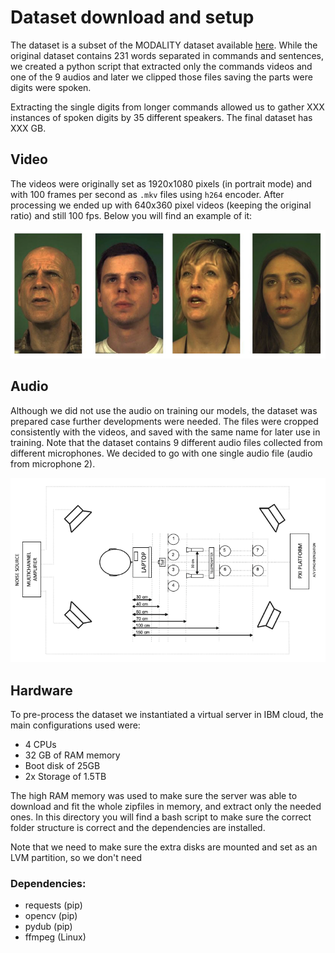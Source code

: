 # Dataset download and setup

The dataset is a subset of the MODALITY dataset available [here](http://www.modality-corpus.org/). While the original
dataset contains 231 words separated in commands and sentences, we created a python script that extracted only the
commands videos and one of the 9 audios and later we clipped those files saving the parts were digits were spoken.

Extracting the single digits from longer commands allowed us to gather XXX instances of spoken digits by 35 different 
speakers. The final dataset has XXX GB.


## Video

The videos were originally set as 1920x1080 pixels (in portrait mode) and with 100 frames per second as `.mkv` files 
using `h264` encoder. After processing we ended up with 640x360 pixel videos (keeping the original ratio) and still 
100 fps. Below you will find an example of it:

![Example of videos](../images/recordings_example.png "Example of videos")

## Audio

Although we did not use the audio on training our models, the dataset was prepared case further developments were needed.
The files were cropped consistently with the videos, and saved with the same name for later use in training.
Note that the dataset contains 9 different audio files collected from different microphones. 
We decided to go with one single audio file (audio from microphone 2).

![Microphone array set](../images/recording_schema.png "Microphone array set")  

## Hardware

To pre-process the dataset we instantiated a virtual server in IBM cloud, the main configurations used were:
* 4 CPUs
* 32 GB of RAM memory
* Boot disk of 25GB
* 2x Storage of 1.5TB

The high RAM memory was used to make sure the server was able to download and fit the whole zipfiles in memory, and 
extract only the needed ones. In this directory you will find a bash script to make sure the correct folder structure 
is correct and the dependencies are installed.

Note that we need to make sure the extra disks are mounted and set as an LVM partition, so we don't need  

### Dependencies:

* requests (pip)
* opencv (pip)
* pydub (pip)
* ffmpeg (Linux)
